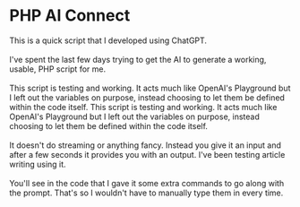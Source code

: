 # PHP AI Connect
This is a quick script that I developed using ChatGPT.<br /><br />
I've spent the last few days trying to get the AI to generate a working, usable, PHP script for me.<br /><br />
This script is testing and working. It acts much like OpenAI's Playground but I left out the variables on purpose, instead choosing to let them be defined within the code itself.
This script is testing and working. It acts much like OpenAI's Playground but I left out the variables on purpose, instead choosing to let them be defined within the code itself.<br /><br />
It doesn't do streaming or anything fancy. Instead you give it an input and after a few seconds it provides you with an output. I've been testing article writing using it.<br /><br />
You'll see in the code that I gave it some extra commands to go along with the prompt. That's so I wouldn't have to manually type them in every time.
